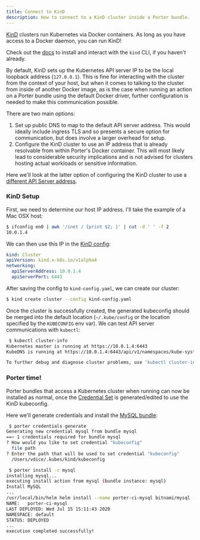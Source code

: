 ```yaml
---
title: Connect to KinD
description: How to connect to a KinD cluster inside a Porter bundle.
---
```


[KinD](https://github.com/kubernetes-sigs/kind) clusters run Kubernetes via Docker containers.  As long as you have access to a Docker daemon, you can run KinD!

Check out the [docs](https://github.com/kubernetes-sigs/kind#installation-and-usage) to install and interact with the `kind` CLI, if you haven't already.

By default, KinD sets up the Kubernetes API server IP to be the local loopback address (`127.0.0.1`).  This is fine for interacting with the cluster from the context of your host, but when it comes to talking to the cluster from inside of another Docker image, as is the case when running an action on a Porter bundle using the default Docker driver, further configuration is needed to make this communication possible.

There are two main options:

1. Set up public DNS to map to the default API server address.  This would ideally include ingress TLS and so presents a secure option for communication, but does involve a larger overhead for setup.
1. Configure the KinD cluster to use an IP address that is already resolvable from within Porter's Docker container.  This will most likely lead to considerable security implications and is not advised for clusters hosting actual workloads or sensitive information.

Here we'll look at the latter option of configuring the KinD cluster to use a [different API Server address](https://kind.sigs.k8s.io/docs/user/configuration/#api-server).

### KinD Setup

First, we need to determine our host IP address.  I'll take the example of a Mac OSX host:

```bash
$ ifconfig en0 | awk '/inet / {print $2; }' | cut -d ' ' -f 2
10.0.1.4
```

We can then use this IP in the [KinD config](https://kind.sigs.k8s.io/docs/user/configuration):

```yaml
kind: Cluster
apiVersion: kind.x-k8s.io/v1alpha4
networking:
  apiServerAddress: 10.0.1.4
  apiServerPort: 6443
```

After saving the config to `kind-config.yaml`, we can create our cluster:

```bash
$ kind create cluster --config kind-config.yaml
```

Once the cluster is successfully created, the generated kubeconfig should be merged into the default location (`~/.kube/config` or the location specified by the `KUBECONFIG` env var).  We can test API server communications with `kubectl`:

```bash
 $ kubectl cluster-info
Kubernetes master is running at https://10.0.1.4:6443
KubeDNS is running at https://10.0.1.4:6443/api/v1/namespaces/kube-system/services/kube-dns:dns/proxy

To further debug and diagnose cluster problems, use 'kubectl cluster-info dump'.
```

### Porter time!

Porter bundles that access a Kubernetes cluster when running can now be installed as normal, once the [Credential Set](../credentials) is generated/edited to use the KinD kubeconfig.

Here we'll generate credentials and install the [MySQL bundle](https://porter.sh/src/build/testdata/bundles/mysql):

```bash
 $ porter credentials generate
Generating new credential mysql from bundle mysql
==> 1 credentials required for bundle mysql
? How would you like to set credential "kubeconfig"
  file path
? Enter the path that will be used to set credential "kubeconfig"
  /Users/vdice/.kubes/kind/kubeconfig

 $ porter install -c mysql
installing mysql...
executing install action from mysql (bundle instance: mysql)
Install MySQL
...
/usr/local/bin/helm helm install --name porter-ci-mysql bitnami/mysql --version 6.14.2 --replace --set db.name=mydb --set db.user=mysql-admin
NAME:   porter-ci-mysql
LAST DEPLOYED: Wed Jul 15 15:11:43 2020
NAMESPACE: default
STATUS: DEPLOYED
...
execution completed successfully!
```
